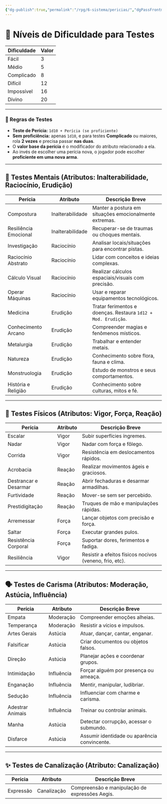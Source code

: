 ```yaml
---
{"dg-publish":true,"permalink":"/rpg/6-sistema/pericias/","dgPassFrontmatter":true}
---
```


# 🎲 Níveis de Dificuldade para Testes

| Dificuldade  | Valor |
|--------------|-------|
| Fácil        | 3     |
| Médio        | 5     |
| Complicado   | 8     |
| Difícil      | 12    |
| Impossível   | 16    |
| Divino       | 20    |

---

### 🧪 Regras de Testes

- **Teste de Perícia:** `1d10 + Perícia (se proficiente)`
- **Sem proficiência:** apenas `1d10`, e para testes **Complicado** ou maiores, rola **2 vezes** e precisa passar **nas duas**.
- O **valor base da perícia** é o modificador do atributo relacionado a ela.
- Ao invés de escolher uma perícia nova, o jogador pode escolher **proficiente em uma nova arma**.

---

## 🧠 Testes Mentais (Atributos: Inalterabilidade, Raciocínio, Erudição)

| Perícia              | Atributo        | Descrição Breve                                                           |
|----------------------|-----------------|---------------------------------------------------------------------------|
| Compostura           | Inalterabilidade| Manter a postura em situações emocionalmente extremas.                   |
| Resiliência Emocional| Inalterabilidade| Recuperar-se de traumas ou choques mentais.                              |
| Investigação         | Raciocínio       | Analisar locais/situações para encontrar pistas.                         |
| Raciocínio Abstrato  | Raciocínio       | Lidar com conceitos e ideias complexas.                                  |
| Cálculo Visual       | Raciocínio       | Realizar cálculos espaciais/visuais com precisão.                        |
| Operar Máquinas      | Raciocínio       | Usar e reparar equipamentos tecnológicos.                                |
| Medicina             | Erudição         | Tratar ferimentos e doenças. Restaura `1d12 + Mod. Erudição`.            |
| Conhecimento Arcano  | Erudição         | Compreender magias e fenômenos místicos.                                 |
| Metalurgia           | Erudição         | Trabalhar e entender metais.                                             |
| Natureza             | Erudição         | Conhecimento sobre flora, fauna e clima.                                 |
| Monstruologia        | Erudição         | Estudo de monstros e seus comportamentos.                                |
| História e Religião  | Erudição         | Conhecimento sobre culturas, mitos e fé.                                 |

---

## 🦾 Testes Físicos (Atributos: Vigor, Força, Reação)

| Perícia                  | Atributo | Descrição Breve                                                 |
|--------------------------|----------|------------------------------------------------------------------|
| Escalar                  | Vigor    | Subir superfícies íngremes.                                     |
| Nadar                    | Vigor    | Nadar com força e fôlego.                                       |
| Corrida                  | Vigor    | Resistência em deslocamentos rápidos.                           |
| Acrobacia                | Reação   | Realizar movimentos ágeis e graciosos.                          |
| Destrancar e Desarmar    | Reação   | Abrir fechaduras e desarmar armadilhas.                         |
| Furtividade              | Reação   | Mover-se sem ser percebido.                                     |
| Prestidigitação          | Reação   | Truques de mão e manipulações rápidas.                          |
| Arremessar               | Força    | Lançar objetos com precisão e força.                            |
| Saltar                   | Força    | Executar grandes pulos.                                         |
| Resistência Corporal     | Força    | Suportar dores, ferimentos e fadiga.                            |
| Resiliência              | Vigor    | Resistir a efeitos físicos nocivos (veneno, frio, etc).         |

---

## 🗣️ Testes de Carisma (Atributos: Moderação, Astúcia, Influência)

| Perícia           | Atributo     | Descrição Breve                                                   |
|-------------------|--------------|--------------------------------------------------------------------|
| Empata            | Moderação    | Compreender emoções alheias.                                      |
| Temperança        | Moderação    | Resistir a vícios e impulsos.                                     |
| Artes Gerais      | Astúcia      | Atuar, dançar, cantar, enganar.                                   |
| Falsificar        | Astúcia      | Criar documentos ou objetos falsos.                               |
| Direção           | Astúcia      | Planejar ações e coordenar grupos.                                |
| Intimidação       | Influência   | Forçar alguém por presença ou ameaça.                             |
| Enganação         | Influência   | Mentir, manipular, ludibriar.                                     |
| Sedução           | Influência   | Influenciar com charme e carisma.                                 |
| Adestrar Animais  | Influência   | Treinar ou controlar animais.                                     |
| Manha             | Astúcia      | Detectar corrupção, acessar o submundo.                           |
| Disfarce          | Astúcia      | Assumir identidade ou aparência convincente.                      |

---

## ✨ Testes de Canalização (Atributo: Canalização)

| Perícia     | Atributo     | Descrição Breve                                                   |
|-------------|--------------|--------------------------------------------------------------------|
| Expressão   | Canalização  | Compreensão e manipulação de expressões Aegis.                    |

